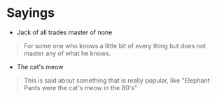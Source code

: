 

# Sayings

- Jack of all trades master of none

> For some one who knows a little bit of every thing but does not master any of what he knows.

- The cat's meow

> This is said about something that is really popular, like "Elephant Pants were the cat's meow in the 80's"
